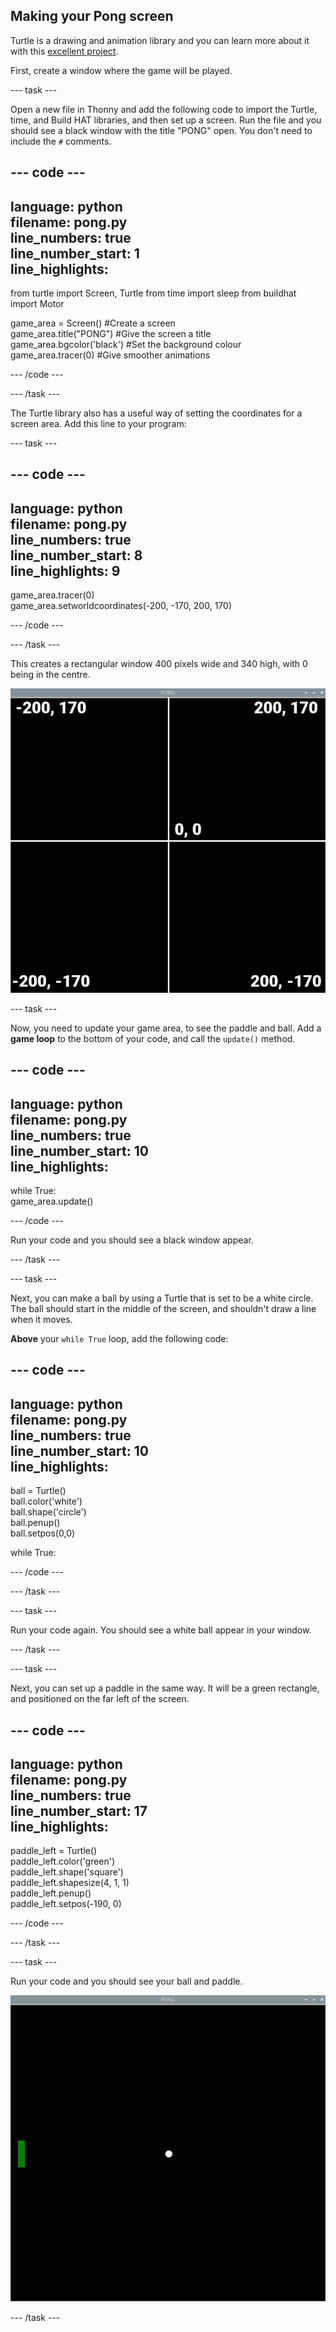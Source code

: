 ## Making your Pong screen

Turtle is a drawing and animation library and you can learn more about it with this [excellent project](https://projects.raspberrypi.org/en/projects/turtle-race). 


First, create a window where the game will be played. 

--- task ---

Open a new file in Thonny and add the following code to import the Turtle, time, and Build HAT libraries, and then set up a screen. Run the file and you should see a black window with the title "PONG" open. You don't need to include the `#` comments.

--- code ---
---
language: python   
filename: pong.py   
line_numbers: true   
line_number_start: 1  
line_highlights:   
---

from turtle import Screen, Turtle
from time import sleep 
from buildhat import Motor   

game_area = Screen() #Create a screen   
game_area.title("PONG") #Give the screen a title   
game_area.bgcolor('black') #Set the background colour   
game_area.tracer(0) #Give smoother animations   

--- /code ---

--- /task ---

The Turtle library also has a useful way of setting the coordinates for a screen area. Add this line to your program:

--- task ---

--- code ---
---
language: python   
filename: pong.py   
line_numbers: true   
line_number_start: 8   
line_highlights: 9   
---

game_area.tracer(0)   
game_area.setworldcoordinates(-200, -170, 200, 170)   

--- /code ---

--- /task ---

This creates a rectangular window 400 pixels wide and 340 high, with 0 being in the centre. 

![A screenshot of the game window, showing the co-ordinates of each corner and the centre. Top left is -200,170, top right is 200,170, bottom left is -200,-170, and bottom right is 200,-170. The centre is 0,0.](images/coords.png)

--- task ---

Now, you need to update your game area, to see the paddle and ball. Add a **game loop** to the bottom of your code, and call the `update()` method.

--- code ---
---
language: python   
filename: pong.py   
line_numbers: true   
line_number_start: 10   
line_highlights:   
---

while True:   
    game_area.update()  

--- /code ---

Run your code and you should see a black window appear.

--- /task ---

--- task ---

Next, you can make a ball by using a Turtle that is set to be a white circle. The ball should start in the middle of the screen, and shouldn't draw a line when it moves.

**Above** your `while True` loop, add the following code:

--- code ---
---
language: python   
filename: pong.py   
line_numbers: true   
line_number_start: 10   
line_highlights:   
---

ball = Turtle()   
ball.color('white')   
ball.shape('circle')   
ball.penup()   
ball.setpos(0,0)   

while True:

--- /code ---

--- /task ---

--- task ---

Run your code again. You should see a white ball appear in your window.

--- /task ---

--- task ---

Next, you can set up a paddle in the same way. It will be a green rectangle, and positioned on the far left of the screen.

--- code ---
---
language: python   
filename: pong.py   
line_numbers: true   
line_number_start: 17   
line_highlights:    
---

paddle_left = Turtle()   
paddle_left.color('green')   
paddle_left.shape('square')   
paddle_left.shapesize(4, 1, 1)   
paddle_left.penup()   
paddle_left.setpos(-190, 0)   

--- /code ---

--- /task ---

--- task ---

Run your code and you should see your ball and paddle.

![A white ball in the centre of a black window, with a green paddle on the far left.](images/pong_static.png)

--- /task ---
